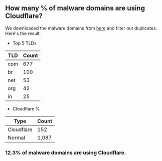 ## How many % of malware domains are using Cloudflare?


We downloaded the malware domains from [here](https://urlhaus.abuse.ch) and filter out duplicates.
Here's the result.


[//]: # (start replacement)


- Top 5 TLDs

| TLD | Count |
| --- | --- |
| com | 677 |
| br | 100 |
| net | 53 |
| org | 42 |
| in | 25 |


- Cloudflare %

| Type | Count |
| --- | --- |
| Cloudflare | 152 |
| Normal | 1,087 |


### 12.3% of malware domains are using Cloudflare.